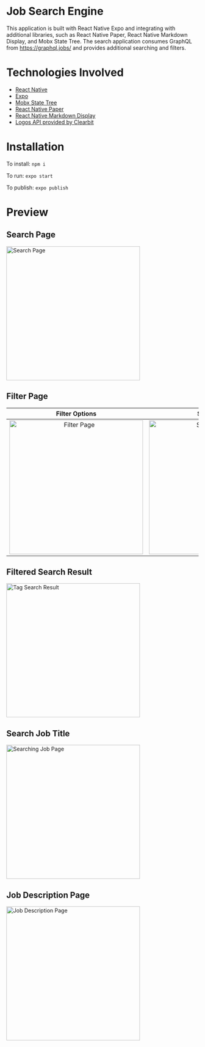 # Job Search Engine

This application is built with React Native Expo and integrating with
additional libraries, such as React Native Paper, React Native Markdown
Display, and Mobx State Tree. The search application consumes GraphQL from
https://graphql.jobs/ and provides additional searching and filters.

# Technologies Involved

- [React Native](https://reactnative.dev/)
- [Expo](https://expo.io/)
- [Mobx State Tree](https://mobx-state-tree.js.org/)
- [React Native Paper](https://reactnativepaper.com/)
- [React Native Markdown Display](https://github.com/iamacup/react-native-markdown-display)
- [Logos API provided by Clearbit](https://clearbit.com)

# Installation

To install: ``npm i``

To run: ``expo start``

To publish: ``expo publish``

# Preview

## Search Page

<img src="screenshots/main.png?raw=true" alt="Search Page" width="350">

## Filter Page

Filter Options|Search Tags
:-:|:-:
<img src="screenshots/filter.png?raw=true" alt="Filter Page" width="350"> | <img src="screenshots/filter_search.png?raw=true" alt="Searching Tags" width="350">

## Filtered Search Result

<img src="screenshots/search_result.png?raw=true" alt="Tag Search Result" width="350">

## Search Job Title

<img src="screenshots/title_search.png?raw=true" alt="Searching Job Page" width="350">

## Job Description Page

<img src="screenshots/job_description.png?raw=true" alt="Job Description Page" width="350">
